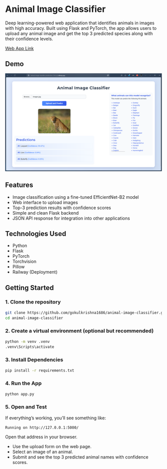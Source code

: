# Animal Image Classifier
Deep learning-powered web application that identifies animals in images with high accuracy. Built using Flask and PyTorch, the app allows users to upload any animal image and get the top 3 predicted species along with their confidence levels.

[Web App Link](https://animal-image-classifier-production-754c.up.railway.app/)

## Demo

![Animal Classifier Demo](model_building_and_experimentation/images/Animal-Image-Classifier-Photo.png)

## Features

- Image classification using a fine-tuned EfficientNet-B2 model
- Web interface to upload images
- Top-3 prediction results with confidence scores
- Simple and clean Flask backend
- JSON API response for integration into other applications

## Technologies Used

- Python
- Flask
- PyTorch
- Torchvision
- Pillow
- Railway (Deployment)

## Getting Started

### 1. Clone the repository

```bash
git clone https://github.com/gokulkrishna1686/animal-image-classifier.git
cd animal-image-classifier
```

### 2. Create a virtual environment (optional but recommended)

```bash
python -m venv .venv
.venv\Scripts\activate
```

### 3. Install Dependencies

```bash
pip install -r requirements.txt
```

### 4. Run the App

```bash
python app.py
```

### 5. Open and Test

If everything’s working, you’ll see something like: 

```bash
Running on http://127.0.0.1:5000/
```

Open that address in your browser.

- Use the upload form on the web page.
- Select an image of an animal.
- Submit and see the top 3 predicted animal names with confidence scores.